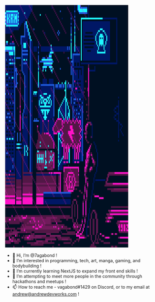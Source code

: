 <img src="./zbpfhnl6piw91.gif" width="400" height="790"/>

- 👋 Hi, I’m @7agabond !
- 👀 I’m interested in programming, tech, art, manga, gaming, and bodybuilding !
- 🌱 I’m currently learning NextJS to expand my front end skills !
- 💞️ I’m attempting to meet more people in the community through hackathons and meetups !
- 📫 How to reach me - vagabond#1429 on Discord, or to my email at andrew@andrewdevworks.com !

<!---
7agabond/7agabond is a ✨ special ✨ repository because its `README.md` (this file) appears on your GitHub profile.
You can click the Preview link to take a look at your changes.
--->
